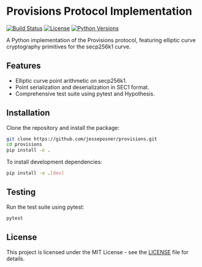 # Provisions Protocol Implementation

[![Build Status](https://github.com/jesseposner/provisions/actions/workflows/ci.yml/badge.svg)](https://github.com/jesseposner/provisions/actions)
[![License](https://img.shields.io/badge/license-MIT-blue.svg)](LICENSE)
[![Python Versions](https://img.shields.io/pypi/pyversions/provisions.svg)](https://pypi.org/project/provisions/)

A Python implementation of the Provisions protocol, featuring elliptic curve cryptography primitives for the secp256k1 curve.

## Features

- Elliptic curve point arithmetic on secp256k1.
- Point serialization and deserialization in SEC1 format.
- Comprehensive test suite using pytest and Hypothesis.

## Installation

Clone the repository and install the package:

```bash
git clone https://github.com/jesseposner/provisions.git
cd provisions
pip install -e .
```

To install development dependencies:

```bash
pip install -e .[dev]
```
## Testing

Run the test suite using pytest:

```bash
pytest
```

## License

This project is licensed under the MIT License - see the [LICENSE](LICENSE) file for details.
```
